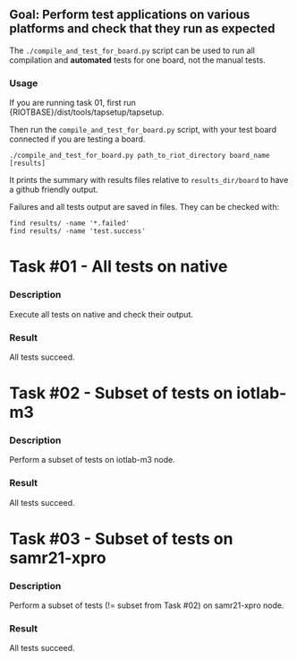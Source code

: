 ## Goal: Perform test applications on various platforms and check that they run as expected


The `./compile_and_test_for_board.py` script can be used to run all compilation
and **automated** tests for one board, not the manual tests.

### Usage

If you are running task 01, first run {RIOTBASE}/dist/tools/tapsetup/tapsetup.

Then run the `compile_and_test_for_board.py` script, with your test board
connected if you are testing a board.

    ./compile_and_test_for_board.py path_to_riot_directory board_name [results]

It prints the summary with results files relative to `results_dir/board` to have
a github friendly output.

Failures and all tests output are saved in files.
They can be checked with:

    find results/ -name '*.failed'
    find results/ -name 'test.success'


Task #01 - All tests on native
==============================
### Description

Execute all tests on native and check their output.

### Result

All tests succeed.

Task #02 - Subset of tests on iotlab-m3
=======================================
### Description

Perform a subset of tests on iotlab-m3 node.

### Result

All tests succeed.

Task #03 - Subset of tests on samr21-xpro
=========================================
### Description

Perform a subset of tests (!= subset from Task #02) on samr21-xpro node.

### Result

All tests succeed.
